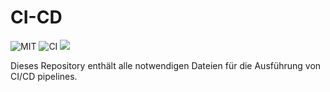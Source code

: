 # CI-CD

![MIT](https://img.shields.io/badge/license-MIT-blue.svg)
![CI](https://github.com/source-frog/ci-cd/workflows/Build%20and%20Deploy/badge.svg)
[![](https://img.shields.io/docker/image-size/sourcefrog/cicd)](https://hub.docker.com/r/sourcefrog/cicd)

Dieses Repository enthält alle notwendigen Dateien für die Ausführung von CI/CD pipelines.
